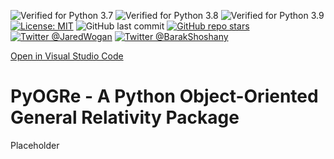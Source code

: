 ![Verified for Python 3.7](https://github.com/JaredWogan/PyOGRe-Private/actions/workflows/python37.yml/badge.svg)
![Verified for Python 3.8](https://github.com/JaredWogan/PyOGRe-Private/actions/workflows/python38.yml/badge.svg)
![Verified for Python 3.9](https://github.com/JaredWogan/PyOGRe-Private/actions/workflows/python39.yml/badge.svg)
[![License: MIT](https://img.shields.io/github/license/JaredWogan/PyOGRe)](https://github.com/JaredWogan/PyOGRe/blob/master/LICENSE)
![GitHub last commit](https://img.shields.io/github/last-commit/JaredWogan/PyOGRe)
[![GitHub repo stars](https://img.shields.io/github/stars/JaredWogan/PyOGRe?style=social)](https://github.com/JaredWogan/PyOGRe)
[![Twitter @JaredWogan](https://img.shields.io/twitter/follow/JaredWogan?style=social)](https://twitter.com/JaredWogan)
[![Twitter @BarakShoshany](https://img.shields.io/twitter/follow/BarakShoshany?style=social)](https://twitter.com/BarakShoshany)


[Open in Visual Studio Code](https://open.vscode.dev/JaredWogan/PyOGRe)

# PyOGRe - A Python Object-Oriented General Relativity Package
Placeholder
